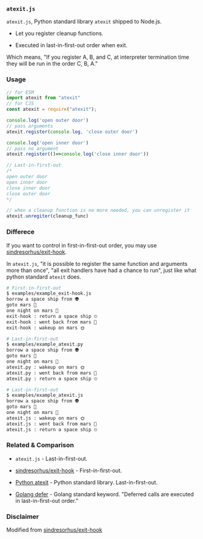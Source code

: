 ### `atexit.js`

`atexit.js`, Python standard library `atexit` shipped to Node.js.

- Let you register cleanup functions.

- Executed in last-in-first-out order when exit.
  
Which means, "If you register A, B, and C, at interpreter termination time they will be run in the order C, B, A."


### Usage
```js
// for ESM
import atexit from "atexit"
// for CJS
const atexit = require("atexit");
```

```js
console.log('open outer door')
// pass arguments
atexit.register(console.log, 'close outer door')

console.log('open inner door')
// pass no argument
atexit.register(()=>console.log('close inner door'))

// Last-in-first-out
/*
open outer door
open inner door
close inner door
close outer door
*/
```

```js
// when a cleanup function is no more needed, you can unregister it
atexit.unregiter(cleanup_func)
```


### Differece

If you want to control in first-in-first-out order, you may use [sindresorhus/exit-hook](https://www.npmjs.com/package/exit-hook).

In `atexit.js`, "it is possible to register the same function and arguments more than once", "all exit handlers have had a chance to run", just like what python standard `atexit` does.

```sh
# First-in-first-out
$ examples/example_exit-hook.js
borrow a space ship from 👽
goto mars 🚀
one night on mars 🌙
exit-hook : return a space ship ⏲
exit-hook : went back from mars 👋
exit-hook : wakeup on mars 🌞

# Last-in-first-out
$ examples/example_atexit.py
borrow a space ship from 👽
goto mars 🚀
one night on mars 🌙
atexit.py : wakeup on mars 🌞
atexit.py : went back from mars 👋
atexit.py : return a space ship ⏲

# Last-in-first-out
$ examples/example_atexit.js
borrow a space ship from 👽
goto mars 🚀
one night on mars 🌙
atexit.js : wakeup on mars 🌞
atexit.js : went back from mars 👋
atexit.js : return a space ship ⏲
```

### Related & Comparison

- `atexit.js` - Last-in-first-out.

- [sindresorhus/exit-hook](https://www.npmjs.com/package/exit-hook) - First-in-first-out.

- [Python atexit](https://docs.python.org/3/library/atexit.html) - Python standard library. Last-in-first-out.

- [Golang defer](https://tour.golang.org/flowcontrol/13) - Golang standard keyword. "Deferred calls are executed in last-in-first-out order."


### Disclaimer

Modified from [sindresorhus/exit-hook](https://www.npmjs.com/package/exit-hook)